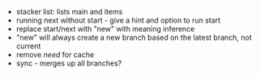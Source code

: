 - stacker list: lists main and items
- running next without start - give a hint and option to run start
- replace start/next with "new" with meaning inference
- "new" will always create a new branch based on the latest branch, not current
- remove _need_ for cache
- sync - merges up all branches?
